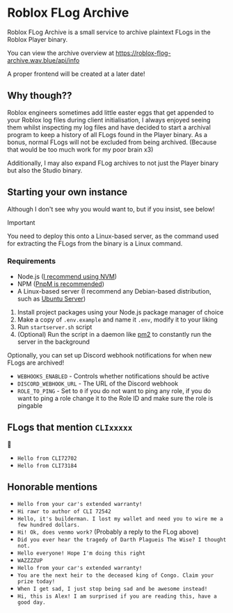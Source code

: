 # Roblox FLog Archive
Roblox FLog Archive is a small service to archive plaintext FLogs in the Roblox Player binary.

You can view the archive overview at https://roblox-flog-archive.wav.blue/api/info

A proper frontend will be created at a later date!

## Why though??

Roblox engineers sometimes add little easter eggs that get appended to your Roblox log files during client initialisation, I always enjoyed seeing them whilst inspecting my log files and have decided to start a archival program to keep a history of all FLogs found in the Player binary.
As a bonus, normal FLogs will not be excluded from being archived. (Because that would be too much work for my poor brain x3)

Additionally, I may also expand FLog archives to not just the Player binary but also the Studio binary.

## Starting your own instance

Although I don't see why you would want to, but if you insist, see below!

> [!IMPORTANT]
> You need to deploy this onto a Linux-based server, as the command used for extracting the FLogs from the binary is a Linux command.

### Requirements

- Node.js ([I recommend using NVM](https://github.com/nvm-sh/nvm#installing-and-updating))
- NPM ([PnpM is recommended](https://pnpm.io/))
- A Linux-based server (I recommend any Debian-based distribution, such as [Ubuntu Server](https://ubuntu.com/download/server))

1. Install project packages using your Node.js package manager of choice
2. Make a copy of `.env.example` and name it `.env`, modify it to your liking
3. Run `startserver.sh` script
4. (Optional) Run the script in a daemon like [pm2](https://pm2.io/) to constantly run the server in the background

Optionally, you can set up Discord webhook notifications for when new FLogs are archived!
- `WEBHOOKS_ENABLED` - Controls whether notifications should be active
- `DISCORD_WEBHOOK_URL` - The URL of the Discord webhook
- `ROLE_TO_PING` - Set to `0` if you do not want to ping any role, if you do want to ping a role change it to the Role ID and make sure the role is pingable

## FLogs that mention `CLIxxxxx`
🤫

- `Hello from CLI72702`
- `Hello from CLI73184`

## Honorable mentions

- `Hello from your car's extended warranty!`
- `Hi rawr to author of CLI 72542`
- `Hello, it's builderman. I lost my wallet and need you to wire me a few hundred dollars.`
- `Hi! Ok, does venmo work?` (Probably a reply to the FLog above)
- `Did you ever hear the tragedy of Darth Plagueis The Wise? I thought not.`
- `Hello everyone! Hope I'm doing this right`
- `WAZZZZUP`
- `Hello from your car's extended warranty!`
- `You are the next heir to the deceased king of Congo. Claim your prize today!`
- `When I get sad, I just stop being sad and be awesome instead!`
- `Hi, this is Alex! I am surprised if you are reading this, have a good day.`
